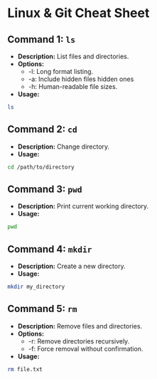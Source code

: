 # Linux & Git Cheat Sheet

## Command 1: `ls`

- **Description:** List files and directories.
- **Options:**
  * -l: Long format listing.
  * -a: Include hidden files hidden ones
  * -h: Human-readable file sizes.
- **Usage:**
```bash
ls
```

## Command 2: `cd`

- **Description:** Change directory.
- **Usage:**
```bash
cd /path/to/directory
```

## Command 3: `pwd`

- **Description:** Print current working directory.
- **Usage:**
```bash
pwd
```

## Command 4: `mkdir`

- **Description:** Create a new directory.
- **Usage:**
```bash
mkdir my_directory
```

## Command 5: `rm`

- **Description:** Remove files and directories.
- **Options:**
  * -r: Remove directories recursively.
  * -f: Force removal without confirmation.
- **Usage:**
```bash
rm file.txt
```
